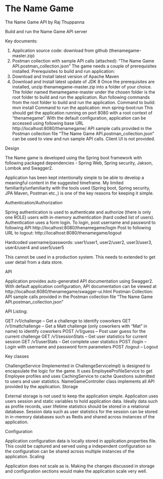 # The Name Game
The Name Game API
by Raj Thuppanna

Build and run the Name Game API server

Key documents:
1.	Application source code: download from github (thenamegame-master.zip)
2.	Postman collection with sample API calls (attached): “The Name Game API.postman_collection.json”
The game needs a couple of prerequisites installed.
Prerequisites to build and run application:
1.	Download and Install latest version of Apache Maven 
2.	Download and Install latest update of JDK 8
Once the prerequisites are installed, unzip thenamegame-master.zip into a folder of your choice. The folder named  thenamegame-master under the chosen folder is the root folder to build and run the application. Run following commands from the root folder to build and run the application.
Command to build: mvn install
Command to run the application: mvn spring-boot:run
This should get the application running on port 8080 with a root context of “thenamegame”. With the default configuration, application can be accessed using following base URL
http://localhost:8080/thenamegame/
API sample calls provided in the Postman collection file “The Name Game API.postman_collection.json” can be used to view and run sample API calls. Client UI is not provided.


Design

The Name game is developed using the Spring boot framework with following packaged dependencies - Spring Web, Spring security, Jakson, Lombok and Swagger2.

Application has been kept intentionally simple to be able to develop a meaningful content in the suggested timeframe. My limited familiarity/unfamiliarity with the tools used (Spring boot, Spring security, JPA Maven, Postman etc.,) is one of the key reasons for keeping it simple.

Authentication/Authorization

Spring authentication is used to authenticate and authorize (there is only one ROLE) users with in-memory authentication (hard coded list of users). Authentication uses a form login. To login, post username and password to following API
http://localhost:8080/thenamegame/login
Post to following URL to logout: http://localhost:8080/thenamegame/logout

Hardcoded username/passwords: user1/user1, user2/user2, user3/user3, user4/user4 and user5/user5

This cannot be used in a production system. This needs to extended to get user detail from a data store. 


API

Application provides auto-generated API documentation using Swagger2. With default application configuration, API documentation can be viewed at 
http://localhost:8080/thenamegame/swagger-ui.html
Postman Collection: API sample calls provided in the Postman collection file “The Name Game API.postman_collection.json”

API Listing:

GET /v1/challenge – Get a challenge to identify coworkers
GET /v1/mattchallenge – Get a Matt challenge (only coworkers with “Mat” in name) to identify coworkers
POST /v1/guess – Post user guess for the current challenge
GET /v1/sessionStats – Get user statistics for current session
GET /v1/userStats – Get complete user statistics 
POST /login – Login with username and password form parameters
POST /logout – Logout


Key classes

ChallengeService (Implemented in ChallengeServiceImpl) is designed to encapsulate the logic for the game. It uses EmployeeProfileService to get Employee profiles and uses CachingService to cache Questions submitted to users and user statistics. 
NameGameController class implements all API provided by the application.
Storage

External storage is not used to keep the application simple. Application uses users session and static variables to hold application data. Ideally data such as profile records, user lifetime statistics should be stored in a relational database. Session data such as user statistics for the session can be stored in in-memory databases such as Redis and shared across instances of the application.

Configuration

Application configuration data is locally stored in application.properties file. This could be captured and served using a independent configuration so the configuration can be shared across multiple instances of the application.
Scaling

Application does not scale as is. Making the changes discussed in storage and configuration sections would make the application scale very well.

